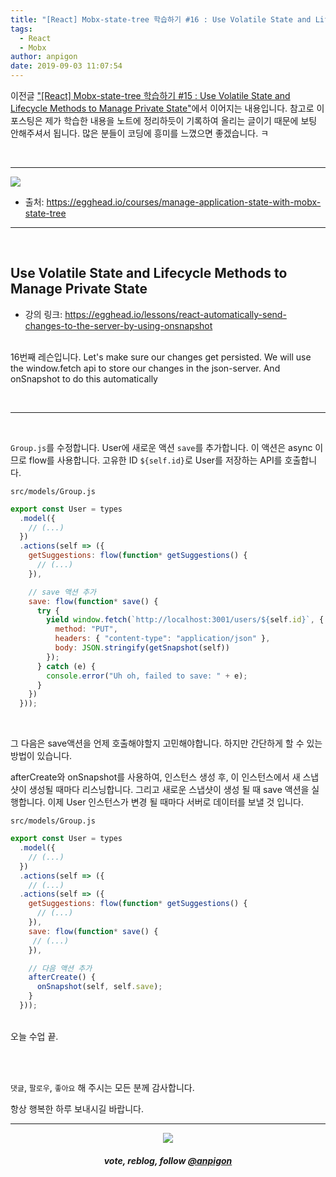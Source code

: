 ```yaml
---
title: "[React] Mobx-state-tree 학습하기 #16 : Use Volatile State and Lifecycle Methods to Manage Private State"
tags:
  - React
  - Mobx
author: anpigon
date: 2019-09-03 11:07:54
---
```


이전글 ["\[React\] Mobx-state-tree 학습하기 #15 : Use Volatile State and Lifecycle Methods to Manage Private State"](/zzan/@anpigon/react-mobx-state-tree-15-use-volatile-state-and-lifecycle-methods-to-manage-private-state)에서 이어지는 내용입니다. 참고로 이 포스팅은 제가 학습한 내용을 노트에 정리하듯이 기록하여 올리는 글이기 때문에 보팅 안해주셔서 됩니다.  많은 분들이 코딩에 흥미를  느꼈으면 좋겠습니다.  ㅋ

<br>

***

![](https://files.steempeak.com/file/steempeak/anpigon/sYISPibs-E1848CE185A6E18486E185A9E186A820E1848BE185A5E186B9E18482E185B3E186AB20E18483E185B5E1848CE185A1E1848BE185B5E186AB.png)
* 출처: https://egghead.io/courses/manage-application-state-with-mobx-state-tree

***

<br>

## Use Volatile State and Lifecycle Methods to Manage Private State

* 강의 링크: https://egghead.io/lessons/react-automatically-send-changes-to-the-server-by-using-onsnapshot

<br>16번째 레슨입니다. Let's make sure our changes get persisted. We will use the window.fetch api to store our changes in the json-server. And onSnapshot to do this automatically

<br>

***

<br>

`Group.js`를 수정합니다. User에 새로운 액션 `save`를 추가합니다. 이 액션은 async 이므로 flow를 사용합니다. 고유한 ID `${self.id}`로 User를 저장하는 API를 호출합니다.

`src/models/Group.js`
```js
export const User = types
  .model({
    // (...)
  })
  .actions(self => ({
    getSuggestions: flow(function* getSuggestions() {
      // (...)
    }),

    // save 액션 추가
    save: flow(function* save() {
      try {
        yield window.fetch(`http://localhost:3001/users/${self.id}`, {
          method: "PUT",
          headers: { "content-type": "application/json" },
          body: JSON.stringify(getSnapshot(self))
        });
      } catch (e) {
        console.error("Uh oh, failed to save: " + e);
      }
    })
  }));
```

<br>

그 다음은 save액션을 언제 호출해야할지 고민해야합니다. 하지만 간단하게 할 수 있는 방법이 있습니다.

afterCreate와 onSnapshot를 사용하여, 인스턴스 생성 후, 이 인스턴스에서 새 스냅샷이 생성될 때마다 리스닝합니다. 그리고 새로운 스냅샷이 생성 될 때 save 액션을 실행합니다. 이제 User 인스턴스가 변경 될 때마다 서버로 데이터를 보낼 것 입니다.

`src/models/Group.js`
```js
export const User = types
  .model({
    // (...)
  })
  .actions(self => ({
    // (...)
  .actions(self => ({
    getSuggestions: flow(function* getSuggestions() {
      // (...)
    }),
    save: flow(function* save() {
     // (...)
    }),

    // 다음 액션 추가
    afterCreate() {
      onSnapshot(self, self.save);
    }
  }));
```

<br>오늘 수업 끝.

<br>
<br>

 `댓글`, `팔로우`, `좋아요` 해 주시는 모든 분께 감사합니다.

항상 행복한 하루 보내시길 바랍니다.

*** 

<center><img src='https://steemitimages.com/400x0/https://cdn.steemitimages.com/DQmQmWhMN6zNrLmKJRKhvSScEgWZmpb8zCeE2Gray1krbv6/BC054B6E-6F73-46D0-88E4-C88EB8167037.jpeg'><h5>vote, reblog, follow <a href='https://www.steemzzang.com/@anpigon'>@anpigon</a></h5></center>

 